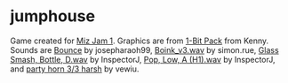 # jumphouse
 Game created for [Miz Jam 1](https://itch.io/jam/miz-jam-1).
 Graphics are from [1-Bit Pack](https://kenney.nl/assets/bit-pack) from Kenny.
 Sounds are [Bounce](https://freesound.org/people/josepharaoh99/sounds/383240) by josepharaoh99, [Boink_v3.wav](https://freesound.org/people/simon.rue/sounds/61847) by simon.rue, [Glass Smash, Bottle, D.wav](https://freesound.org/people/InspectorJ/sounds/344265) by InspectorJ, [Pop, Low, A (H1).wav](https://freesound.org/people/InspectorJ/sounds/411639) by InspectorJ, and [party horn 3/3 harsh](https://freesound.org/people/vewiu/sounds/379615) by vewiu.
